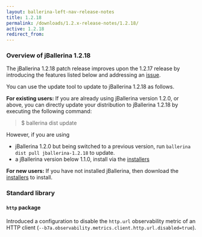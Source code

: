 ```yaml
---
layout: ballerina-left-nav-release-notes
title: 1.2.18
permalink: /downloads/1.2.x-release-notes/1.2.18/
active: 1.2.18
redirect_from:
---
```


### Overview of jBallerina 1.2.18
The jBallerina 1.2.18 patch release improves upon the 1.2.17 release by introducing the features listed below and addressing an [issue](https://github.com/ballerina-platform/ballerina-standard-library/issues/1751).

You can use the update tool to update to jBallerina 1.2.18 as follows.

**For existing users:**
If you are already using jBallerina version 1.2.0, or above, you can directly update your distribution to jBallerina 1.2.18 by executing the following command:

> $ ballerina dist update

However, if you are using

- jBallerina 1.2.0 but being switched to a previous version, run `ballerina dist pull jballerina-1.2.18` to update.
- a jBallerina version below 1.1.0, install via the [installers](https://ballerina.io/downloads/)

**For new users:**
If you have not installed jBallerina, then download the [installers](https://ballerina.io/downloads/) to install.

### Standard library

#### `http` package
Introduced a configuration to disable the `http.url` observability metric of an HTTP client (`--b7a.observability.metrics.client.http.url.disabled=true`).


